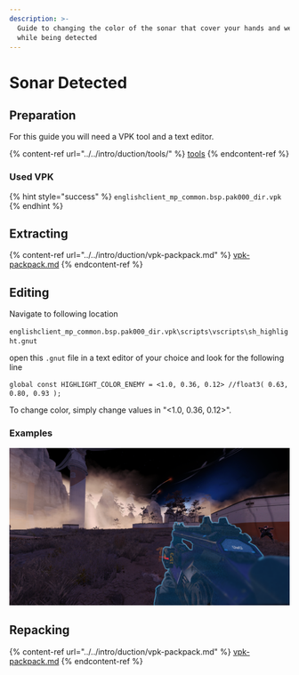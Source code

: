 ```yaml
---
description: >-
  Guide to changing the color of the sonar that cover your hands and weapon
  while being detected
---
```


# Sonar Detected

## Preparation

For this guide you will need a VPK tool and a text editor.

{% content-ref url="../../intro/duction/tools/" %}
[tools](../../intro/duction/tools/)
{% endcontent-ref %}

### Used VPK

{% hint style="success" %}
`englishclient_mp_common.bsp.pak000_dir.vpk`
{% endhint %}

## Extracting

{% content-ref url="../../intro/duction/vpk-packpack.md" %}
[vpk-packpack.md](../../intro/duction/vpk-packpack.md)
{% endcontent-ref %}

## Editing

Navigate to following location

`englishclient_mp_common.bsp.pak000_dir.vpk\scripts\vscripts\sh_highlight.gnut`

open this `.gnut` file in a text editor of your choice and look for the following line

```
global const HIGHLIGHT_COLOR_ENEMY = <1.0, 0.36, 0.12> //float3( 0.63, 0.80, 0.93 );
```

To change color, simply change values in "<1.0, 0.36, 0.12>".

### Examples

![global const HIGHLIGHT\_COLOR\_ENEMY = <0.2, 0.7, 0.9>](<../../.gitbook/assets/Titanfall 2 Screenshot 2021.02.24 - 19.05.12.92.png>)

## Repacking

{% content-ref url="../../intro/duction/vpk-packpack.md" %}
[vpk-packpack.md](../../intro/duction/vpk-packpack.md)
{% endcontent-ref %}
